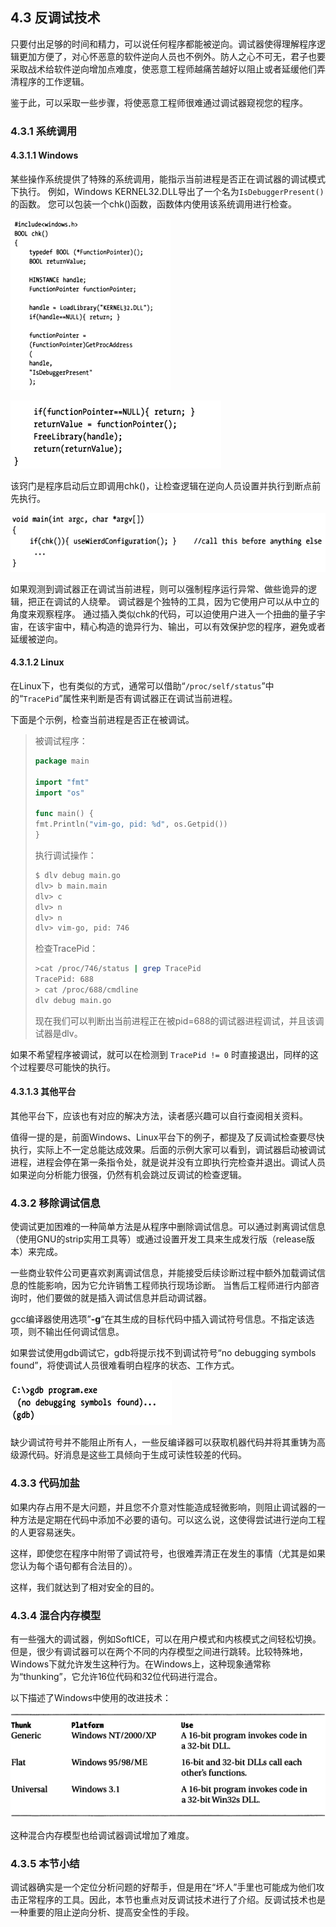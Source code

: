 ## 4.3 反调试技术

只要付出足够的时间和精力，可以说任何程序都能被逆向。调试器使得理解程序逻辑更加方便了，对心怀恶意的软件逆向人员也不例外。防人之心不可无，君子也要采取战术给软件逆向增加点难度，使恶意工程师越痛苦越好以阻止或者延缓他们弄清程序的工作逻辑。

鉴于此，可以采取一些步骤，将使恶意工程师很难通过调试器窥视您的程序。

### 4.3.1 系统调用

#### 4.3.1.1 Windows
某些操作系统提供了特殊的系统调用，能指示当前进程是否正在调试器的调试模式下执行。 例如，Windows KERNEL32.DLL导出了一个名为`IsDebuggerPresent()`的函数。 您可以包装一个chk()函数，函数体内使用该系统调用进行检查。

![img](assets/clip_image002-3995693.png)

![img](assets/clip_image003-3995693.png)

该窍门是程序启动后立即调用chk()，让检查逻辑在逆向人员设置并执行到断点前先执行。

![img](assets/clip_image004-3995693.png)

如果观测到调试器正在调试当前进程，则可以强制程序运行异常、做些诡异的逻辑，把正在调试的人绕晕。 调试器是个独特的工具，因为它使用户可以从中立的角度来观察程序。 通过插入类似chk的代码，可以迫使用户进入一个扭曲的量子宇宙，在该宇宙中，精心构造的诡异行为、输出，可以有效保护您的程序，避免或者延缓被逆向。

#### 4.3.1.2 Linux

在Linux下，也有类似的方式，通常可以借助“`/proc/self/status`”中的“`TracePid`”属性来判断是否有调试器正在调试当前进程。

下面是个示例，检查当前进程是否正在被调试。

> 被调试程序：
>
> ```go
> package main
> 
> import "fmt"
> import "os"
> 
> func main() {
> fmt.Println("vim-go, pid: %d", os.Getpid())
> }
> ```
>
> 执行调试操作：
>
> ```bash
> $ dlv debug main.go
> dlv> b main.main
> dlv> c
> dlv> n
> dlv> n
> dlv> vim-go, pid: 746
> ```
>
> 检查TracePid：
>
> ```bash
> >cat /proc/746/status | grep TracePid
> TracePid: 688
> > cat /proc/688/cmdline
> dlv debug main.go
> ```
>
> 现在我们可以判断出当前进程正在被pid=688的调试器进程调试，并且该调试器是dlv。

如果不希望程序被调试，就可以在检测到 `TracePid != 0` 时直接退出，同样的这个过程要尽可能快的执行。

#### 4.3.1.3 其他平台

其他平台下，应该也有对应的解决方法，读者感兴趣可以自行查阅相关资料。

值得一提的是，前面Windows、Linux平台下的例子，都提及了反调试检查要尽快执行，实际上不一定总能达成效果。后面的示例大家可以看到，调试器启动被调试进程，进程会停在第一条指令处，就是说并没有立即执行完检查并退出。调试人员如果逆向分析能力很强，仍然有机会跳过反调试的检查逻辑。

### 4.3.2 移除调试信息

使调试更加困难的一种简单方法是从程序中删除调试信息。可以通过剥离调试信息（使用GNU的strip实用工具等）或通过设置开发工具来生成发行版（release版本）来完成。

一些商业软件公司更喜欢剥离调试信息，并能接受后续诊断过程中额外加载调试信息的性能影响，因为它允许销售工程师执行现场诊断。 当售后工程师进行内部咨询时，他们要做的就是插入调试信息并启动调试器。

gcc编译器使用选项”**-g**“在其生成的目标代码中插入调试符号信息。不指定该选项，则不输出任何调试信息。

如果尝试使用gdb调试它，gdb将提示找不到调试符号“no debugging symbols found”，将使调试人员很难看明白程序的状态、工作方式。

![img](assets/clip_image005-3995693.png)

缺少调试符号并不能阻止所有人，一些反编译器可以获取机器代码并将其重铸为高级源代码。好消息是这些工具倾向于生成可读性较差的代码。

### 4.3.3 代码加盐

如果内存占用不是大问题，并且您不介意对性能造成轻微影响，则阻止调试器的一种方法是定期在代码中添加不必要的语句。可以这么说，这使得尝试进行逆向工程的人更容易迷失。

这样，即使您在程序中附带了调试符号，也很难弄清正在发生的事情（尤其是如果您认为每个语句都有合法目的）。

这样，我们就达到了相对安全的目的。

### 4.3.4 混合内存模型

有一些强大的调试器，例如SoftICE，可以在用户模式和内核模式之间轻松切换。但是，很少有调试器可以在两个不同的内存模型之间进行跳转。比较特殊地，Windows下就允许发生这种行为。在Windows上，这种现象通常称为“thunking”，它允许16位代码和32位代码进行混合。

以下描述了Windows中使用的改进技术：

![img](assets/clip_image006.png)

这种混合内存模型也给调试器调试增加了难度。

### 4.3.5 本节小结

调试器确实是一个定位分析问题的好帮手，但是用在“坏人”手里也可能成为他们攻击正常程序的工具。因此，本节也重点对反调试技术进行了介绍。反调试技术也是一种重要的阻止逆向分析、提高安全性的手段。


